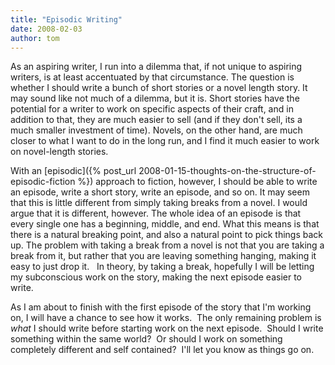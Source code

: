 ```yaml
---
title: "Episodic Writing"
date: 2008-02-03
author: tom
---
```


As an aspiring writer, I run into a dilemma that, if not unique to aspiring writers, is at least accentuated by that circumstance. The question is whether I should write a bunch of short stories or a novel length story. It may sound like not much of a dilemma, but it is. Short stories have the potential for a writer to work on specific aspects of their craft, and in addition to that, they are much easier to sell (and if they don't sell, its a much smaller investment of time). Novels, on the other hand, are much closer to what I want to do in the long run, and I find it much easier to work on novel-length stories.

With an [episodic]({% post_url 2008-01-15-thoughts-on-the-structure-of-episodic-fiction %}) approach to fiction, however, I should be able to write an episode, write a short story, write an episode, and so on. It may seem that this is little different from simply taking breaks from a novel. I would argue that it is different, however. The whole idea of an episode is that every single one has a beginning, middle, and end. What this means is that there is a natural breaking point, and also a natural point to pick things back up. The problem with taking a break from a novel is not that you are taking a break from it, but rather that you are leaving something hanging, making it easy to just drop it.   In theory, by taking a break, hopefully I will be letting my subconscious work on the story, making the next episode easier to write.

As I am about to finish with the first episode of the story that I'm working on, I will have a chance to see how it works.  The only remaining problem is _what_ I should write before starting work on the next episode.  Should I write something within the same world?  Or should I work on something completely different and self contained?  I'll let you know as things go on.
